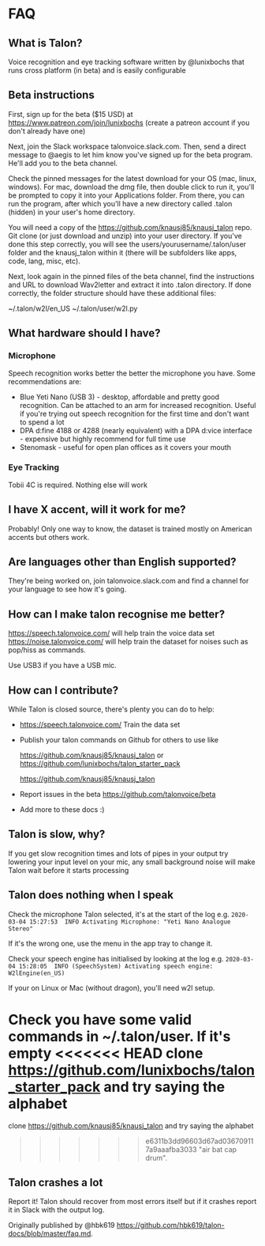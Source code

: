 # FAQ

## What is Talon?

Voice recognition and eye tracking software written by @lunixbochs that
runs cross platform (in beta) and is easily configurable

## Beta instructions
First, sign up for the beta ($15 USD) at https://www.patreon.com/join/lunixbochs (create a patreon account if you don't already have one)

Next, join the Slack workspace talonvoice.slack.com. Then, send a direct message to @aegis to let him know you've signed up for the beta program. He'll add you to the beta channel.

Check the pinned messages for the latest download for your OS (mac, linux, windows). For mac, download the dmg file, then double click to run it, you'll be prompted to copy it into your Applications folder. From there, you can run the program, after which you'll have a new directory called .talon (hidden) in your user's home directory.

You will need a copy of the https://github.com/knausj85/knausj_talon repo. Git clone (or just download and unzip) into your user directory. If you've done this step correctly, you will see the users/yourusername/.talon/user folder and the knausj_talon within it (there will be subfolders like apps, code, lang, misc, etc).

Next, look again in the pinned files of the beta channel, find the instructions and URL to download Wav2letter and extract it into .talon directory. If done correctly, the folder structure should have these additional files:

~/.talon/w2l/en_US
~/.talon/user/w2l.py

## What hardware should I have?

### Microphone

Speech recognition works better the better the microphone you have.
Some recommendations are:

* Blue Yeti Nano (USB 3) - desktop, affordable and pretty good recognition. 
Can be attached to an arm for increased recognition. Useful if you're 
trying out speech recognition for the first time and don't want to spend a lot
* DPA d:fine 4188 or 4288 (nearly equivalent) with a DPA d:vice interface - 
expensive but highly recommend for full time use
* Stenomask - useful for open plan offices as it covers your mouth

### Eye Tracking

Tobii 4C is required. Nothing else will work

## I have X accent, will it work for me? 

Probably! Only one way to know, the dataset is trained mostly
on American accents but others work.

## Are languages other than English supported?

They're being worked on, join talonvoice.slack.com 
and find a channel for your language to see how it's going.

## How can I make talon recognise me better?

https://speech.talonvoice.com/ will help train the voice data set
https://noise.talonvoice.com/ will help train the dataset for noises such as pop/hiss as commands.

Use USB3 if you have a USB mic.

## How can I contribute?

While Talon is closed source, there's plenty you can do to help:

* https://speech.talonvoice.com/ Train the data set
* Publish your talon commands on Github for others to use like 

    https://github.com/knausj85/knausj_talon or https://github.com/lunixbochs/talon_starter_pack

    https://github.com/knausj85/knausj_talon

* Report issues in the beta https://github.com/talonvoice/beta
* Add more to these docs :)

## Talon is slow, why?

If you get slow recognition times and lots of pipes in your output
try lowering your input level on your mic, any small background noise
will make Talon wait before it starts processing

## Talon does nothing when I speak

Check the microphone Talon selected, it's at the start of the log
e.g. `2020-03-04 15:27:53  INFO Activating Microphone: "Yeti Nano Analogue Stereo"`

If it's the wrong one, use the menu in the app tray to change it.

Check your speech engine has initialised by looking at the log e.g.
`2020-03-04 15:28:05  INFO (SpeechSystem) Activating speech engine: W2lEngine(en_US)`

If your on Linux or Mac (without dragon), you'll need w2l setup.

Check you have some valid commands in ~/.talon/user. If it's empty
<<<<<<< HEAD
clone https://github.com/lunixbochs/talon_starter_pack and try saying the alphabet
=======
clone https://github.com/knausj85/knausj_talon and try saying the alphabet
>>>>>>> e6311b3dd96603d67ad036709117a9aaafba3033
"air bat cap drum".

## Talon crashes a lot

Report it! Talon should recover from most errors itself
but if it crashes report it in Slack with the output log.

Originally published by @hbk619 https://github.com/hbk619/talon-docs/blob/master/faq.md.
